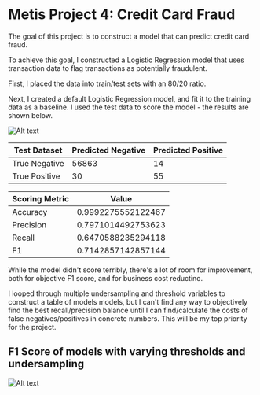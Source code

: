 # Metis Project 4: Credit Card Fraud

The goal of this project is to construct a model that can predict credit card fraud.


To achieve this goal, I constructed a Logistic Regression model that uses transaction data to flag transactions as potentially fraudulent.

First, I placed the data into train/test sets with an 80/20 ratio.

Next, I created a default Logistic Regression model, and fit it to the training data as a baseline.
I used the test data to score the model - the results are shown below.

![Alt text](https://raw.githubusercontent.com/MK38993/Metis-Project-4---Classification/main/ROC%20LogReg.png "HEY      EVERY      !! IT'S ME!!! EV3RY  BUDDY  'S FAVORITE [[Number 1 Rated Salesman1997]] SPAMT   SPAMTON G. SPAMTON!!")

| 	 Test Dataset     | Predicted Negative     | Predicted Positive |
|--------------|-----------|------------|
| True Negative | 56863      |    14     |
| True Positive      | 30  | 55       |

|Scoring Metric | Value|
|--|--|
|Accuracy|0.9992275552122467|
|Precision |0.7971014492753623|
|Recall|0.6470588235294118|
|F1|0.7142857142857144|

While the model didn't score terribly, there's a lot of room for improvement, both for objective F1 score, and for business cost reductino.

I looped through multiple undersampling and threshold variables to construct a table of models models, but I can't find any way to objectively find the best recall/precision balance until I can find/calculate the costs of false negatives/positives in concrete numbers. This will be my top priority for the project.

## F1 Score of models with varying thresholds and undersampling
![Alt text](https://raw.githubusercontent.com/MK38993/Metis-Project-4---Classification/main/model_table.png "WHY BE THE [[Little Sponge]] WHO HATES ITS [[$4.99]] LIFE WHEN YOU CAN BE A [[BIG SHOT!!!!!]]")